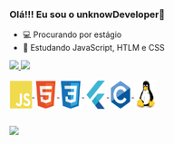 ### Olá!!! Eu sou o unknowDeveloper👋

- 💻 Procurando por estágio
- 🌱 Estudando JavaScript, HTLM e CSS

<div>
  <a href="https://github.com/unknowDeveloper">
  <img height="180em" src="https://github-readme-stats.vercel.app/api?username=unknowDeveloper&show_icons=true&theme=great-gatsby&include_all_commits=true&count_private=true"/>
  <img height="180em" src="https://github-readme-stats.vercel.app/api/top-langs/?username=unknowDeveloper&layout=compact&langs_count=7&theme=great-gatsby"/>
</div>

<div style="display: inline_block"><br>
  <img align="center" alt="Js" height="50" width="40" src="https://raw.githubusercontent.com/devicons/devicon/master/icons/javascript/javascript-plain.svg">
  <img align="center" alt="HTML" height="50" width="40" src="https://raw.githubusercontent.com/devicons/devicon/master/icons/html5/html5-original.svg">
  <img align="center" alt="CSS" height="50" width="40" src="https://raw.githubusercontent.com/devicons/devicon/master/icons/css3/css3-original.svg">
  <img align="center" alt="Flutter" height="50" width="40" src="https://raw.githubusercontent.com/devicons/devicon/master/icons/flutter/flutter-original.svg">
  <img align="center" alt="C" height="50" width="40" src="https://raw.githubusercontent.com/devicons/devicon/master/icons/c/c-original.svg">
  <img align="center" alt="Linux" height="50" width="40" src="https://raw.githubusercontent.com/devicons/devicon/master/icons/linux/linux-original.svg">  
</div>
  
##
  
<div>
  <a href="" target="_blank"><img src="https://img.shields.io/badge/-LinkedIn-%230077B5?style=for-the-badge&logo=linkedin&logoColor=white" target="_blank"></a>
</div>
